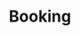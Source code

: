 ---
title: Booking
showInNav: true
sections:
    items:
        -
            template: fullHeightBanner
            button:
                target: _self
                text: 'Book us now'
                href: '#book-us-now'
            text: '# Having a party? A baby shower? A meeting? No problem :)'
            backgroundImage: b66ba8f6703592bb5a2d2d01a3e18b0500db998b
        -
            template: quotes
            heading: Testimonials
            quotes:
                items:
                    -
                        text: 'This place is awesome!'
                        name: Somebody
                    -
                        text: 'This place is awesome!'
                        name: Somebody
                    -
                        text: 'This place is awesome!'
                        name: Somebody
                    -
                        text: 'This place is awesome!'
                        name: Somebody
                schemaBindings:
                    - 12b9edb2c53e52ff32c5000d9c5027f845ee86c5
                    - 12b9edb2c53e52ff32c5000d9c5027f845ee86c5
                    - 12b9edb2c53e52ff32c5000d9c5027f845ee86c5
                    - 12b9edb2c53e52ff32c5000d9c5027f845ee86c5
        - null
        -
            template: tabbedIframes
            heading: 'Book us now'
            iframes:
                items:
                    -
                        tabName: Buffet
                        iFrameUrl: 'https://podio.com/webforms/15286468/1024618?e=true#http%3A%2F%2Fwww.sweetsurrender.dk%2Fbooking-fest%2F'
                    -
                        tabName: 'Conference room'
                        iFrameUrl: 'https://podio.com/webforms/15286468/1024618?e=true#http%3A%2F%2Fwww.sweetsurrender.dk%2Fbooking-fest%2F'
                schemaBindings:
                    - c17743ad338cd47fca0f933359329427763febd2
                    - c17743ad338cd47fca0f933359329427763febd2
        -
            template: buffetInfo
            heading: 'We cook a mean buffet'
            subheading: 'Lorem ipsum dolor sit amet, consectetur adipiscing elit. Donec ut dictum tellus, eu blandit metus. Sed consequat sit amet mi imperdiet sagittis. Quisque id dictum justo. '
            brunchText: "### Brunch buffet\n- Menu item\n- Menu item\n- Menu item\n- Menu item\n- Menu item\n- Menu item\n- Menu item\n- Menu item\n- Menu item\n- Menu item\n- Menu item"
            lunchText: "### Lunch buffet\n- Menu item\n- Menu item\n- Menu item\n- Menu item\n- Menu item\n- Menu item\n- Menu item\n- Menu item\n- Menu item\n- Menu item\n- Menu item"
            images:
                items:
                    - 23f2ecfa4c1b5b0b4a1bdbc9d1f4755d641efbfd
                    - 23f2ecfa4c1b5b0b4a1bdbc9d1f4755d641efbfd
                    - 23f2ecfa4c1b5b0b4a1bdbc9d1f4755d641efbfd
                schemaBindings:
                    - mediaReference
                    - mediaReference
                    - mediaReference
    schemaBindings:
        - f84c8965eebe4f899d6fe60a8c1d5f3622d4af7f
        - 0a3e772893ef6deb5b0aa079091d42b520dbeb81
        - null
        - 358edb9fe94089adffa9e1566f6b64bcf2bc9e45
        - 758b600d27874af2923e2b4dc588a33480c107af
meta:
    id: 80194a97565a3723e2c8d5c404ec87e0a67ea0ff
    parentId: ""
    language: en
permalink: /booking/
layout: sectionPage
---